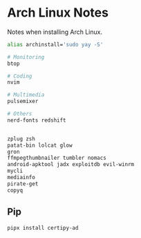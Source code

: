 # Arch Linux Notes

Notes when installing Arch Linux.

```bash
alias archinstall='sudo yay -S'

# Monitoring
btop

# Coding
nvim

# Multimedia
pulsemixer

# Others
nerd-fonts redshift


zplug zsh
patat-bin lolcat glow
gron
ffmpegthumbnailer tumbler nomacs
android-apktool jadx exploitdb evil-winrm
mycli
mediainfo
pirate-get
copyq
```

## Pip
```sh
pipx install certipy-ad
```
